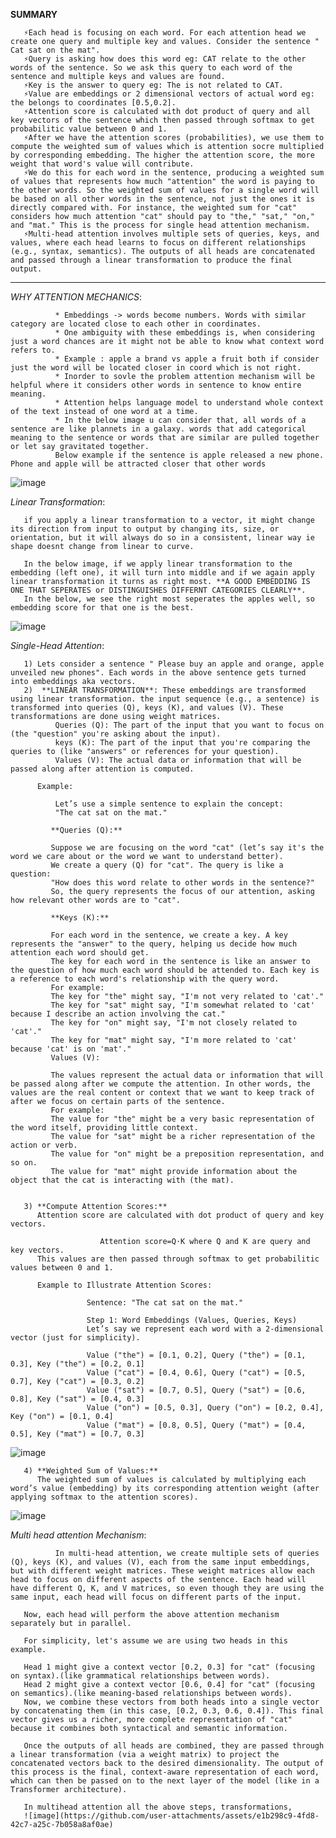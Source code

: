 

**SUMMARY** 

       ⚡️Each head is focusing on each word. For each attention head we create one query and multiple key and values. Consider the sentence " Cat sat on the mat". 
       ⚡️Query is asking how does this word eg: CAT relate to the other words of the sentence. So we ask this query to each word of the sentence and multiple keys and values are found.  
       ⚡️Key is the answer to query eg: The is not related to CAT. 
       ⚡️Value are embeddings or 2 dimensional vectors of actual word eg: the belongs to coordinates [0.5,0.2]. 
       ⚡️Attention score is calculated with dot product of query and all key vectors of the sentence which then passed through softmax to get probabilitic value between 0 and 1. 
       ⚡️After we have the attention scores (probabilities), we use them to compute the weighted sum of values which is attention socre multiplied by corresponding embedding. The higher the attention score, the more weight that word's value will contribute. 
       ⚡️We do this for each word in the sentence, producing a weighted sum of values that represents how much "attention" the word is paying to the other words. So the weighted sum of values for a single word will be based on all other words in the sentence, not just the ones it is directly compared with. For instance, the weighted sum for "cat" considers how much attention "cat" should pay to "the," "sat," "on," and "mat." This is the process for single head attention mechanism.
       ⚡️Multi-head attention involves multiple sets of queries, keys, and values, where each head learns to focus on different relationships (e.g., syntax, semantics). The outputs of all heads are concatenated and passed through a linear transformation to produce the final output.

___________________________________________________________________________________________________________________________

*WHY ATTENTION MECHANICS*:

              * Embeddings -> words become numbers. Words with similar category are located close to each other in coordinates. 
              * One ambiguity with these embeddings is, when considering just a word chances are it might not be able to know what context word refers to. 
              * Example : apple a brand vs apple a fruit both if consider just the word will be located closer in coord which is not right. 
              * Inorder to sovle the problem attention mechanism will be helpful where it considers other words in sentence to know entire meaning.
              * Attention helps language model to understand whole context of the text instead of one word at a time. 
              * In the below image u can consider that, all words of a sentence are like plannets in a galaxy. words that add categorical meaning to the sentence or words that are similar are pulled together or let say gravitated together. 
              Below example if the sentence is apple released a new phone. Phone and apple will be attracted closer that other words
              
![image](https://github.com/user-attachments/assets/0bd907fc-de02-48db-9070-25083a148c07)

*Linear Transformation*:

       if you apply a linear transformation to a vector, it might change its direction from input to output by changing its, size, or orientation, but it will always do so in a consistent, linear way ie shape doesnt change from linear to curve. 
       
       In the below image, if we apply linear transformation to the embedding (left one), it will turn into middle and if we again apply linear transformation it turns as right most. **A GOOD EMBEDDING IS ONE THAT SEPERATES or DISTINGUISHES DIFFERNT CATEGORIES CLEARLY**. 
       In the below, we see the right most seperates the apples well, so embedding score for that one is the best. 
       
![image](https://github.com/user-attachments/assets/7f89fc1c-84bf-454a-9af4-76302213eef2)


*Single-Head Attention*:

       1) Lets consider a sentence " Please buy an apple and orange, apple unveiled new phones". Each words in the above sentence gets turned into embeddings aka vectors.
       2)  **LINEAR TRANSFORMATION**: These embeddings are transformed using linear transformation. the input sequence (e.g., a sentence) is transformed into queries (Q), keys (K), and values (V). These transformations are done using weight matrices. 
              Queries (Q): The part of the input that you want to focus on (the "question" you're asking about the input).
              keys (K): The part of the input that you're comparing the queries to (like "answers" or references for your question).
              Values (V): The actual data or information that will be passed along after attention is computed.
       
          Example:
              
              Let’s use a simple sentence to explain the concept:
              "The cat sat on the mat."
       
             **Queries (Q):**
             
             Suppose we are focusing on the word "cat" (let’s say it's the word we care about or the word we want to understand better).
             We create a query (Q) for "cat". The query is like a question:
             "How does this word relate to other words in the sentence?"
             So, the query represents the focus of our attention, asking how relevant other words are to "cat".
             
             **Keys (K):**
             
             For each word in the sentence, we create a key. A key represents the "answer" to the query, helping us decide how much attention each word should get.
             The key for each word in the sentence is like an answer to the question of how much each word should be attended to. Each key is a reference to each word's relationship with the query word.
             For example:
             The key for "the" might say, "I'm not very related to 'cat'."
             The key for "sat" might say, "I'm somewhat related to 'cat' because I describe an action involving the cat."
             The key for "on" might say, "I'm not closely related to 'cat'."
             The key for "mat" might say, "I'm more related to 'cat' because 'cat' is on 'mat'."
             Values (V):
             
             The values represent the actual data or information that will be passed along after we compute the attention. In other words, the values are the real content or context that we want to keep track of after we focus on certain parts of the sentence.
             For example:
             The value for "the" might be a very basic representation of the word itself, providing little context.
             The value for "sat" might be a richer representation of the action or verb.
             The value for "on" might be a preposition representation, and so on.
             The value for "mat" might provide information about the object that the cat is interacting with (the mat).


       3) **Compute Attention Scores:**
          Attention score are calculated with dot product of query and key vectors.
       
                        Attention score=Q⋅K where Q and K are query and key vectors.
          This values are then passed through softmax to get probabilitic values between 0 and 1. 
       
          Example to Illustrate Attention Scores:
                     
                     Sentence: "The cat sat on the mat."
                     
                     Step 1: Word Embeddings (Values, Queries, Keys)
                     Let’s say we represent each word with a 2-dimensional vector (just for simplicity).
                     
                     Value ("the") = [0.1, 0.2], Query ("the") = [0.1, 0.3], Key ("the") = [0.2, 0.1]
                     Value ("cat") = [0.4, 0.6], Query ("cat") = [0.5, 0.7], Key ("cat") = [0.3, 0.2]
                     Value ("sat") = [0.7, 0.5], Query ("sat") = [0.6, 0.8], Key ("sat") = [0.4, 0.3]
                     Value ("on") = [0.5, 0.3], Query ("on") = [0.2, 0.4], Key ("on") = [0.1, 0.4]
                     Value ("mat") = [0.8, 0.5], Query ("mat") = [0.4, 0.5], Key ("mat") = [0.7, 0.3]
       
![image](https://github.com/user-attachments/assets/049f8931-1bab-4c8c-aaa4-28718fff868b)
       
       
       4) **Weighted Sum of Values:**
          The weighted sum of values is calculated by multiplying each word’s value (embedding) by its corresponding attention weight (after applying softmax to the attention scores).
          
![image](https://github.com/user-attachments/assets/d7d5a78c-ddb9-4429-b76c-f0c17a87c770)


*Multi head attention Mechanism*:
              
              In multi-head attention, we create multiple sets of queries (Q), keys (K), and values (V), each from the same input embeddings, but with different weight matrices. These weight matrices allow each head to focus on different aspects of the sentence. Each head will have different Q, K, and V matrices, so even though they are using the same input, each head will focus on different parts of the input.
       
       Now, each head will perform the above attention mechanism separately but in parallel.
       
       For simplicity, let's assume we are using two heads in this example.
       
       Head 1 might give a context vector [0.2, 0.3] for "cat" (focusing on syntax).(like grammatical relationships between words).
       Head 2 might give a context vector [0.6, 0.4] for "cat" (focusing on semantics).(like meaning-based relationships between words).
       Now, we combine these vectors from both heads into a single vector by concatenating them (in this case, [0.2, 0.3, 0.6, 0.4]). This final vector gives us a richer, more complete representation of "cat" because it combines both syntactical and semantic information.
       
       Once the outputs of all heads are combined, they are passed through a linear transformation (via a weight matrix) to project the concatenated vectors back to the desired dimensionality. The output of this process is the final, context-aware representation of each word, which can then be passed on to the next layer of the model (like in a Transformer architecture).
       
       In multihead attention all the above steps, transformations, 
       ![image](https://github.com/user-attachments/assets/e1b298c9-4fd8-42c7-a25c-7b058a8af0ae)

       



